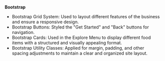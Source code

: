 **Bootstrap**

- Bootstrap Grid System: Used to layout different features of the business and ensure a responsive design.
- Bootstrap Buttons: Styled the "Get Started" and "Back" buttons for navigation.
- Bootstrap Cards: Used in the Explore Menu to display different food items with a structured and visually appealing format.
- Bootstrap Utility Classes: Applied for margin, padding, and other spacing adjustments to maintain a clear and organized site layout.
